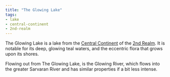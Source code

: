 ```yaml
---
title: "The Glowing Lake"
tags:
- lake
- central-continent
- 2nd-realm
---
```


The Glowing Lake is a lake from the [Central Continent](geography/2nd-realm/central-continent.md) of the [2nd Realm](geography/2nd-realm.md). It is notable for its deep, glowing teal waters, and the eccentric flora that grows upon its shores.

Flowing out from The Glowing Lake, is the Glowing River, which flows into the greater Sarvaran River and has similar properties if a bit less intense.